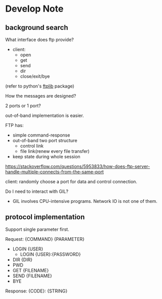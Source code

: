 # Develop Note

## background search
What interface does ftp provide?
- client:
    - open
    - get
    - send
    - dir
    - close/exit/bye

(refer to python's [ftplib](https://docs.python.org/3/library/ftplib.html) package)

How the messages are designed?

2 ports or 1 port?

out-of-band implementation is easier.

FTP has:
- simple command-response
- out-of-band two port structure
    - control link
    - file link(renew every file transfer)
- keep state during whole session

https://stackoverflow.com/questions/5953833/how-does-ftp-server-handle-multiple-connects-from-the-same-port

client: randomly choose a port for data and control connection.

Do I need to interact with GIL?
- GIL involves CPU-intensive programs. Network IO is not one of them.

## protocol implementation
Support single parameter first.

Request: {COMMAND} {PARAMETER}
- LOGIN {USER}
    - LOGIN {USER}:{PASSWORD}
- DIR {DIR}
- PWD
- GET {FILENAME}
- SEND {FILENAME}
- BYE

Response: {CODE}: {STRING}

